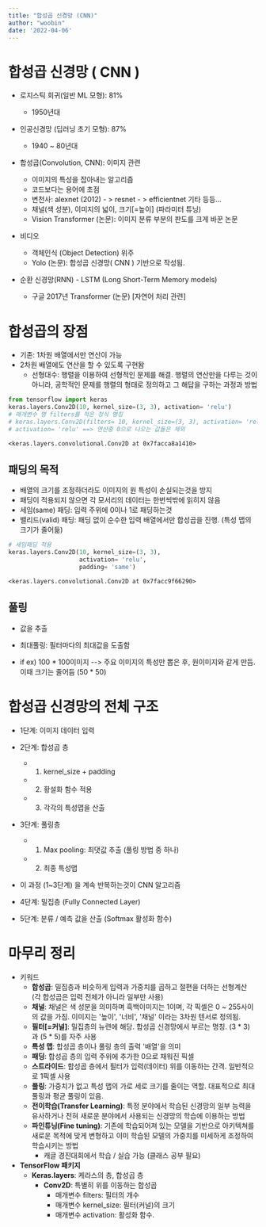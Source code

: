 ```yaml
---
title: "합성곱 신경망 (CNN)"
author: "woobin"
date: '2022-04-06'
---
```


# 합성곱 신경망 ( CNN )
- 로지스틱 회귀(일반 ML 모형): 81%
  - 1950년대

- 인공신경망 (딥러닝 초기 모형): 87%
  - 1940 ~ 80년대

- 합성곱(Convolution, CNN): 이미지 관련
  - 이미지의 특성을 잡아내는 알고리즘
  - 코드보다는 용어에 초점
  - 변천사: alexnet (2012) - > resnet - > efficientnet 기타 등등...
  - 채널(색 성분), 이미지의 넓이, 크기[=높이] (파라미터 튜닝)
  - Vision Transformer (논문): 이미지 분류 부분의 판도를 크게 바꾼 논문

- 비디오
  - 객체인식 (Object Detection) 위주
  - Yolo (논문): 합성곱 신경망( CNN ) 기반으로 작성됨.

- 순환 신경망(RNN) - LSTM (Long Short-Term Memory models)
  - 구글 2017년 Transformer (논문) [자연어 처리 관련]


# 합성곱의 장점
- 기존: 1차원 배열에서만 연산이 가능
- 2차원 배열에도 연산을 할 수 있도록 구현돰
  - 선형대수: 행렬을 이용하여 선형적인 문제를 해결. 행렬의 연산만을 다루는 것이 아니라, 공학적인 문제를 행렬의 형태로 정의하고 그 해답을 구하는 과정과 방법


```python
from tensorflow import keras
keras.layers.Conv2D(10, kernel_size=(3, 3), activation= 'relu')
# 매개변수 명 filters를 적은 정식 명칭
# keras.layers.Conv2D(filters= 10, kernel_size=(3, 3), activation= 'relu')
# activation= 'relu' ==> 연산중 0으로 나오는 값들은 제외
```




    <keras.layers.convolutional.Conv2D at 0x7facca8a1410>



## 패딩의 목적
- 배열의 크기를 조정하더라도 이미지의 원 특성이 손실되는것을 방지
- 패딩이 적용되지 않으면 각 모서리의 데이터는 한번씩밖에 읽히지 않음
- 세임(same) 패딩: 입력 주위에 0이나 1로 패딩하는것
- 밸리드(valid) 패딩: 패딩 없이 순수한 입력 배열에서만 합성곱을 진행. (특성 맵의 크기가 줄어듦)


```python
# 세임패딩 적용
keras.layers.Conv2D(10, kernel_size=(3, 3),
                    activation= 'relu',
                    padding= 'same') 
```




    <keras.layers.convolutional.Conv2D at 0x7facc9f66290>



## 풀링
- 값을 추출
- 최대풀링: 필터마다의 최대값을 도출함

- if ex) 100 * 100이미지 --> 주요 이미지의 특성만 뽑은 후, 원이미지와 같게 만듬. 이때 크기는 줄어듬 (50 * 50)

# 합성곱 신경망의 전체 구조
- 1단계: 이미지 데이터 입력
- 2단계: 합성곱 층
  - 1. kernel_size + padding
  - 2. 황설화 함수 적용
  - 3. 각각의 특성맵을 산출
- 3단계: 풀링층
  - 1. Max pooling: 최댓값 추출 (풀링 방법 중 하나)
  - 2. 최종 특성맵
- 이 과정 (1~3단계) 을 계속 반복하는것이 CNN 알고리즘

- 4단계: 밀집층 (Fully Connected Layer)

- 5단계: 분류 / 예측 값을 산출 (Softmax 활성화 함수)

# 마무리 정리
- 키워드
  - **합성곱**: 밀집층과 비슷하게 입력과 가중치를 곱하고 절편을 더하는 선형계산 (각 합성곱은 입력 전체가 아니라 일부만 사용)
  - **채널**: 채널은 색 성분을 의미하며 흑백이미지는 1이며, 각 픽셀은 0 ~ 255사이의 값을 가짐. 이미지는 '높이', '너비', '채널' 이라는 3차원 텐서로 정의됨.
  - **필터[=커널]**: 밀집층의 뉴련에 해당. 합성곱 신경망에서 부르는 명칭. (3 * 3) 과 (5 * 5)를 자주 사용
  - **특성 맵**: 합성곱 층이나 풀링 층의 출력 '배열'을 의미
  - **패딩**: 합성곱 층의 입력 주위에 추가한 0으로 채워진 픽셀
  - **스트라이드**: 합성곱 층에서 필터가 입력(데이터) 위를 이동하는 간격. 일반적으로 1픽셀 사용
  - **풀링**: 가중치가 없고 특성 맵의 가로 세로 크기를 줄이는 역할. 대표적으로 최대 풀링과 평균 풀링이 있음.
  - **전이학습(Transfer Learning)**: 특정 분야에서 학습된 신경망의 일부 능력을 유사하거나 전혀 새로운 분야에서 사용되는 신경망의 학습에 이용하는 방법
  - **파인튜닝(Fine tuning)**: 기존에 학습되어져 있는 모델을 기반으로 아키텍쳐를 새로운 목적에 맞게 변형하고 이미 학습된 모델의 가중치를 미세하게 조정하여 학습시키는 방법
    - 캐글 경진대회에서 학습 / 실습 가능 (클래스 공부 필요)
- **TensorFlow 패키지**
  - **Keras.layers**: 케라스의 층, 합성곱 층
    - **Conv2D**: 특별히 위를 이동하는 합성곱
      - 매개변수 filters: 필터의 개수
      - 매개변수 kernel_size: 필터(커널)의 크기
      - 매개변수 activation: 활성화 함수.

